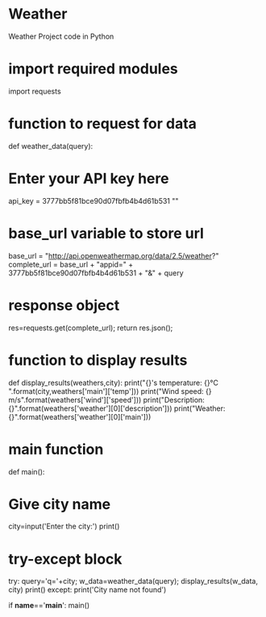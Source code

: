 # Weather
Weather Project code in Python
# import required modules 
import requests 

# function to request for data 
def weather_data(query): 
   # Enter your API key here 
   api_key = 3777bb5f81bce90d07fbfb4b4d61b531 "" 
   # base_url variable to store url 
   base_url = "http://api.openweathermap.org/data/2.5/weather?" 
   complete_url = base_url + "appid=" + 3777bb5f81bce90d07fbfb4b4d61b531 + "&" + query 
   # response object 
   res=requests.get(complete_url); 
   return res.json(); 

# function to display results 
def display_results(weathers,city): 
   print("{}'s temperature: {}°C ".format(city,weathers['main']['temp'])) 
   print("Wind speed: {} m/s".format(weathers['wind']['speed'])) 
   print("Description: {}".format(weathers['weather'][0]['description'])) 
   print("Weather: {}".format(weathers['weather'][0]['main'])) 

# main function 
def main(): 
   # Give city name 
   city=input('Enter the city:') 
   print() 
   # try-except block 
   try: 
      query='q='+city; 
      w_data=weather_data(query); 
      display_results(w_data, city) 
      print() 
   except: 
      print('City name not found') 

if __name__=='__main__': 
   main() 

 
